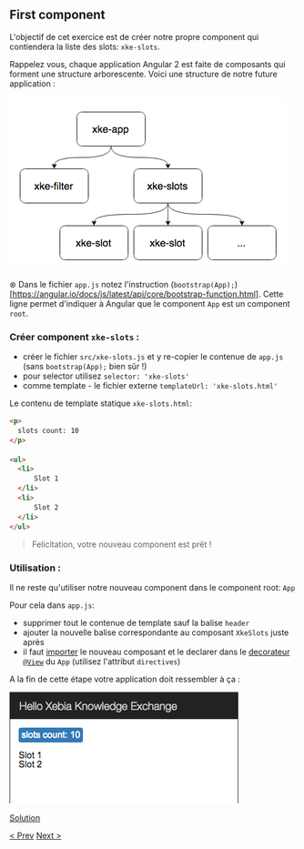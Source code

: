 ## First component

L'objectif de cet exercice est de créer notre propre component qui contiendera la liste des slots: `xke-slots`.

Rappelez vous, chaque application Angular 2 est faite de composants qui forment une structure arborescente.
Voici une structure de notre future application :

![Components Tree](img/components-tree.png)
 
&oast; Dans le fichier `app.js` notez l'instruction (`bootstrap(App);`)[https://angular.io/docs/js/latest/api/core/bootstrap-function.html]. 
Cette ligne permet d'indiquer à Angular que le component `App` est un component `root`.  

### Créer component `xke-slots` :

- créer le fichier `src/xke-slots.js` et y re-copier le contenue de `app.js` (sans `bootstrap(App);` bien sûr !)   
- pour selector utilisez `selector: 'xke-slots'`
- comme template - le fichier externe `templateUrl: 'xke-slots.html'`

Le contenu de template statique `xke-slots.html`:

```html
<p>
  slots count: 10
</p>

<ul>
  <li>
      Slot 1
  </li>
  <li>
      Slot 2
  </li>
</ul>
```
  
> Felicitation, votre nouveau component est prêt !

### Utilisation :

Il ne reste qu'utiliser notre nouveau component dans le component root: `App`

Pour cela dans `app.js`:

- supprimer tout le contenue de template sauf la balise `header`
- ajouter la nouvelle balise correspondante au composant `XkeSlots` juste après
- il faut [importer](https://developer.mozilla.org/en-US/docs/Web/JavaScript/Reference/Statements/import) le nouveau composant 
et le declarer dans le [decorateur `@View`](https://angular.io/docs/js/latest/api/annotations/ComponentAnnotation-class.html) du `App` (utilisez l'attribut `directives`)


A la fin de cette étape votre application doit ressembler à ça :

![first-component](img/first-component-resultat.png)
 
  
[Solution](first-component-solution.md)

[< Prev](data-binding.md) [Next >](store-service.md)
